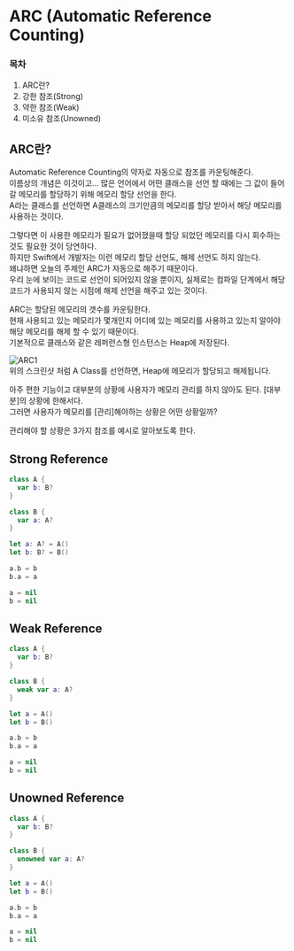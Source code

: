 # ARC (Automatic Reference Counting)
### 목차
1. ARC란?
2. 강한 참조(Strong)
3. 약한 참조(Weak)
4. 미소유 참조(Unowned)

## ARC란?
Automatic Reference Counting의 약자로 자동으로 참조를 카운팅해준다.  
이름상의 개념은 이것이고... 많은 언어에서 어떤 클래스을 선언 할 때에는 그 값이 들어갈 메모리를 할당하기 위해 메모리 할당 선언을 한다.  
A라는 클래스를 선언하면 A클래스의 크기만큼의 메모리를 할당 받아서 해당 메모리를 사용하는 것이다.

그렇다면 이 사용한 메모리가 필요가 없어졌을때 할당 되었던 메모리를 다시 회수하는 것도 필요한 것이 당연하다.  
하지만 Swift에서 개발자는 이런 메모리 할당 선언도, 해제 선언도 하지 않는다.  
왜냐하면 오늘의 주제인 ARC가 자동으로 해주기 때문이다.  
우리 눈에 보이는 코드로 선언이 되어있지 않을 뿐이지, 실제로는 컴파일 단계에서 해당 코드가 사용되지 않는 시점에 해제 선언을 해주고 있는 것이다.  

ARC는 할당된 메모리의 갯수를 카운팅한다.  
현재 사용되고 있는 메모리가 몇개인지 어디에 있는 메모리를 사용하고 있는지 알아야 해당 메모리를 해제 할 수 있기 때문이다.  
기본적으로 클래스와 같은 레퍼런스형 인스턴스는 Heap에 저장된다.  

![ARC1](https://user-images.githubusercontent.com/55477102/128631958-918f1afa-9678-4435-8071-65d66f04050b.png)  
위의 스크린샷 처럼 A Class를 선언하면, Heap에 메모리가 할당되고 해제됩니다.  

아주 편한 기능이고 대부분의 상황에 사용자가 메모리 관리를 하지 않아도 된다.
[대부분]의 상황에 한해서다.  
그러면 사용자가 메모리를 [관리]해야하는 상황은 어떤 상황일까?

관리해야 할 상황은 3가지 참조를 예시로 알아보도록 한다.

## Strong Reference
```Swift
class A {
  var b: B?
}

class B {
  var a: A?
}

let a: A? = A()
let b: B? = B()

a.b = b
b.a = a

a = nil
b = nil
```


## Weak Reference
```Swift
class A {
  var b: B?
}

class B {
  weak var a: A?
}

let a = A()
let b = B()

a.b = b
b.a = a

a = nil
b = nil
```


## Unowned Reference
```Swift
class A {
  var b: B?
}

class B {
  unowned var a: A?
}

let a = A()
let b = B()

a.b = b
b.a = a

a = nil
b = nil
```


